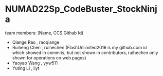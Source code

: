 # NUMAD22Sp_CodeBuster_StockNinja

team members: (Name, CCS Github Id)
- Qiange Rao   ,  raoqiange
- Ruiheng Chen ,  ruihechen (FlashUnlimited2019 is my github.com id which showed in commits, but not shown in contributors, ruihechen only shown for operations on web pages)
- Yaoyao Wang  ,  yyw511
- Yuting Li    ,  liyt
